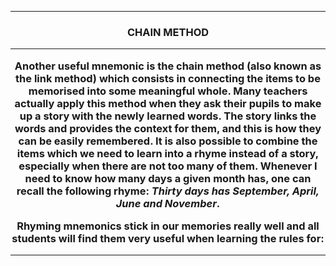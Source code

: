 ***
<h3 align="center"> CHAIN METHOD

***

Another useful mnemonic is the chain method (also known as the link method) which consists in connecting the items to be memorised into some meaningful whole.
Many teachers actually apply this method when they ask their pupils to make up a story with the newly learned words. The story links the words and provides the context for them, and this is how they can be easily remembered. 
It is also possible to combine the items which we need to learn into a rhyme instead of a story, especially when there are not too many of them.
Whenever I need to know how many days a given month has, one can recall the following rhyme: *Thirty days has September, April, June and November*.

Rhyming mnemonics stick in our memories really well and all students will find them very useful when learning the rules for:



***
